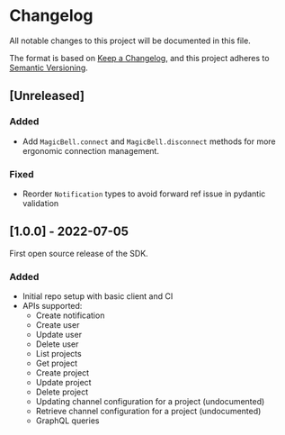 # Changelog
All notable changes to this project will be documented in this file.

The format is based on [Keep a Changelog](https://keepachangelog.com/en/1.0.0/),
and this project adheres to [Semantic Versioning](https://semver.org/spec/v2.0.0.html).

## [Unreleased]

### Added
- Add `MagicBell.connect` and `MagicBell.disconnect` methods for more ergonomic connection management.

### Fixed
- Reorder `Notification` types to avoid forward ref issue in pydantic validation

## [1.0.0] - 2022-07-05
First open source release of the SDK.

### Added
- Initial repo setup with basic client and CI
- APIs supported:
  - Create notification
  - Create user
  - Update user
  - Delete user
  - List projects
  - Get project
  - Create project
  - Update project
  - Delete project
  - Updating channel configuration for a project (undocumented)
  - Retrieve channel configuration for a project (undocumented)
  - GraphQL queries
